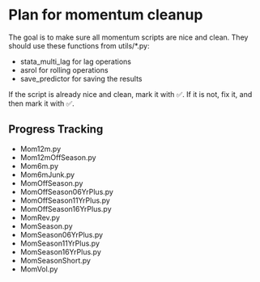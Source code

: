 # Plan for momentum cleanup

The goal is to make sure all momentum scripts are nice and clean. They should use these functions from utils/*.py:
- stata_multi_lag for lag operations
- asrol for rolling operations
- save_predictor for saving the results

If the script is already nice and clean, mark it with ✅.
If it is not, fix it, and then mark it with ✅.

## Progress Tracking

- Mom12m.py
- Mom12mOffSeason.py
- Mom6m.py
- Mom6mJunk.py
- MomOffSeason.py
- MomOffSeason06YrPlus.py
- MomOffSeason11YrPlus.py
- MomOffSeason16YrPlus.py
- MomRev.py
- MomSeason.py
- MomSeason06YrPlus.py
- MomSeason11YrPlus.py
- MomSeason16YrPlus.py
- MomSeasonShort.py
- MomVol.py
